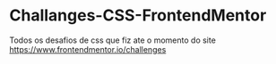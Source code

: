 # Challanges-CSS-FrontendMentor
Todos os desafios de css que fiz ate o momento do site https://www.frontendmentor.io/challenges
